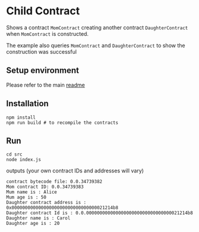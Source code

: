 # Child Contract

Shows a contract `MomContract` creating another contract `DaughterContract` when `MomContract` is constructed.

The example also queries `MomContract` and `DaughterContract` to show the construction was successful

## Setup environment

Please refer to the main [readme](../README.md)

## Installation

```shell
npm install
npm run build # to recompile the contracts
```

## Run

```shell
cd src
node index.js 
```

outputs (your own contract IDs and addresses will vary)

```shell
contract bytecode file: 0.0.34739382
Mom contract ID: 0.0.34739383
Mum name is : Alice
Mum age is : 50
Daughter contract address is : 0x00000000000000000000000000000000021214b8
Daughter contract Id is : 0.0.00000000000000000000000000000000021214b8
Daughter name is : Carol
Daughter age is : 20
```
